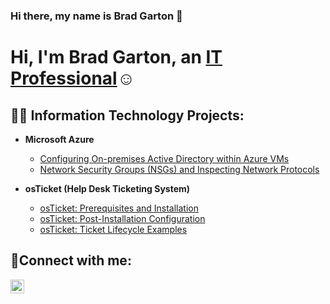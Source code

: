 ### Hi there, my name is Brad Garton 👋
<h1>Hi, I'm Brad Garton, an <a href="https://linkedin.com/in/bradley-garton-128916155/">IT Professional</a>☺</h1>
<h2>👨‍💻 Information Technology Projects:</h2>

- <b>Microsoft Azure</b>
  - [Configuring On-premises Active Directory within Azure VMs](https://github.com/bradgarton13/configure-ad)
  - [Network Security Groups (NSGs) and Inspecting Network Protocols](https://github.com/bradgarton13/azure-network-protocols)

- <b>osTicket (Help Desk Ticketing System)</b>
  - [osTicket: Prerequisites and Installation](https://github.com/bradgarton13/osticket-prereqs)
  - [osTicket: Post-Installation Configuration](https://github.com/bradgarton13/post-install-config)
  - [osTicket: Ticket Lifecycle Examples](https://github.com/bradgarton13/ticket-lifecycle)


<h2>🤳Connect with me:</h2>

[<img align="left" alt="Josh | LinkedIn" width="22px" src="https://cdn.jsdelivr.net/npm/simple-icons@v3/icons/linkedin.svg" />][linkedin]


[linkedin]: https://linkedin.com/in/Bradgarton

